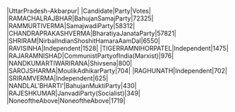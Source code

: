  
|UttarPradesh-Akbarpur|
|Candidate|Party|Votes|
|RAMACHALRAJBHAR|BahujanSamajParty|72325|
|RAMMURTIVERMA|SamajwadiParty|58312|
|CHANDRAPRAKASHVERMA|BharatiyaJanataParty|57821|
|SHRIRAM|NirbalIndianShoshitHamaraAamDal|6550|
|RAVISINHA|Independent|1528|
|TIGERRAMNIHORPATEL|Independent|1475|
|RAJARAMNISHAD|CommunistPartyofIndia(Marxist)|976|
|NANDKUMARTIWARIRANA|Shivsena|800|
|SAROJSHARMA|MoulikAdhikarParty|704|
|RAGHUNATH|Independent|702|
|SRIRAMVERMA|Independent|625|
|NANDLAL'BHARTI'|BahujanMuktiParty|430|
|RAJESHKUMAR|JanvadiParty(Socialist)|349|
|NoneoftheAbove|NoneoftheAbove|1719|
